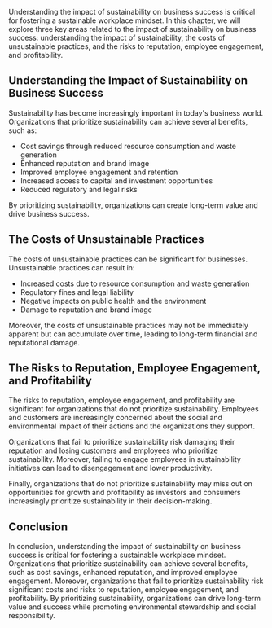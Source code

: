 
Understanding the impact of sustainability on business success is critical for fostering a sustainable workplace mindset. In this chapter, we will explore three key areas related to the impact of sustainability on business success: understanding the impact of sustainability, the costs of unsustainable practices, and the risks to reputation, employee engagement, and profitability.

Understanding the Impact of Sustainability on Business Success
--------------------------------------------------------------

Sustainability has become increasingly important in today's business world. Organizations that prioritize sustainability can achieve several benefits, such as:

* Cost savings through reduced resource consumption and waste generation
* Enhanced reputation and brand image
* Improved employee engagement and retention
* Increased access to capital and investment opportunities
* Reduced regulatory and legal risks

By prioritizing sustainability, organizations can create long-term value and drive business success.

The Costs of Unsustainable Practices
------------------------------------

The costs of unsustainable practices can be significant for businesses. Unsustainable practices can result in:

* Increased costs due to resource consumption and waste generation
* Regulatory fines and legal liability
* Negative impacts on public health and the environment
* Damage to reputation and brand image

Moreover, the costs of unsustainable practices may not be immediately apparent but can accumulate over time, leading to long-term financial and reputational damage.

The Risks to Reputation, Employee Engagement, and Profitability
---------------------------------------------------------------

The risks to reputation, employee engagement, and profitability are significant for organizations that do not prioritize sustainability. Employees and customers are increasingly concerned about the social and environmental impact of their actions and the organizations they support.

Organizations that fail to prioritize sustainability risk damaging their reputation and losing customers and employees who prioritize sustainability. Moreover, failing to engage employees in sustainability initiatives can lead to disengagement and lower productivity.

Finally, organizations that do not prioritize sustainability may miss out on opportunities for growth and profitability as investors and consumers increasingly prioritize sustainability in their decision-making.

Conclusion
----------

In conclusion, understanding the impact of sustainability on business success is critical for fostering a sustainable workplace mindset. Organizations that prioritize sustainability can achieve several benefits, such as cost savings, enhanced reputation, and improved employee engagement. Moreover, organizations that fail to prioritize sustainability risk significant costs and risks to reputation, employee engagement, and profitability. By prioritizing sustainability, organizations can drive long-term value and success while promoting environmental stewardship and social responsibility.
